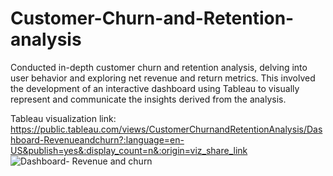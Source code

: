 # Customer-Churn-and-Retention-analysis

Conducted in-depth customer churn and retention analysis, delving into user behavior and exploring net revenue and return metrics. This involved the development of an interactive dashboard using Tableau to visually represent and communicate the insights derived from the analysis.

Tableau visualization link: https://public.tableau.com/views/CustomerChurnandRetentionAnalysis/Dashboard-Revenueandchurn?:language=en-US&publish=yes&:display_count=n&:origin=viz_share_link
![Dashboard- Revenue and churn](https://github.com/Dheenashalini/Customer-Churn-and-Retention-analysis/assets/151739146/2eb385dd-6ed7-4c6c-80ef-6c2949b310df)
